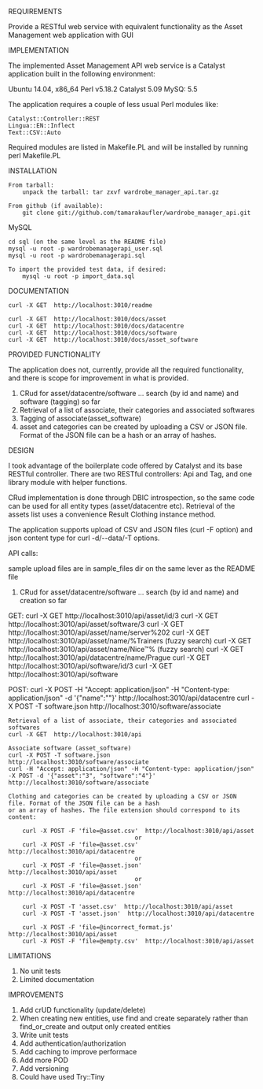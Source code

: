REQUIREMENTS

Provide a RESTful web service with equivalent functionality as the Asset Management web application with GUI

IMPLEMENTATION

The implemented Asset Management API web service is a Catalyst application built in the following environment:

Ubuntu 14.04, x86_64
Perl v5.18.2
Catalyst 5.09
MySQ: 5.5

The application requires a couple of less usual Perl modules like:

    Catalyst::Controller::REST
    Lingua::EN::Inflect
    Text::CSV::Auto

Required modules are listed in Makefile.PL and will be installed by running 
    perl Makefile.PL

INSTALLATION

    From tarball:
        unpack the tarball: tar zxvf wardrobe_manager_api.tar.gz

    From github (if available):
        git clone git://github.com/tamarakaufler/wardrobe_manager_api.git

MySQL

    cd sql (on the same level as the README file)
    mysql -u root -p wardrobemanagerapi_user.sql
    mysql -u root -p wardrobemanagerapi.sql

    To import the provided test data, if desired:
        mysql -u root -p import_data.sql

DOCUMENTATION

    curl -X GET  http://localhost:3010/readme

    curl -X GET  http://localhost:3010/docs/asset
    curl -X GET  http://localhost:3010/docs/datacentre
    curl -X GET  http://localhost:3010/docs/software
    curl -X GET  http://localhost:3010/docs/asset_software

PROVIDED FUNCTIONALITY

The application does not, currently, provide all the required functionality, and there is scope for improvement in what is provided.

1) CRud for asset/datacentre/software ... search (by id and name) and software (tagging) so far
2) Retrieval of a list of associate, their categories and associated softwares
3) Tagging of associate(asset_software)
4) asset and categories can be created by uploading a CSV or JSON file. Format of the JSON file can be a hash or an array of hashes.

DESIGN

I took advantage of the boilerplate code offered by Catalyst and its base RESTful controller. There are two RESTful controllers: Api and Tag,
and one library module with helper functions.

CRud implementation is done through DBIC introspection, so the same code can be used for all entity types (asset/datacentre etc).
Retrieval of the assets list uses a convenience Result Clothing instance method. 

The application supports upload of CSV and JSON files (curl -F option) and json content type for curl -d/--data/-T options.  

API calls:

sample upload files are in sample_files dir on the same lever as the README file

1) CRud for asset/datacentre/software ... search (by id and name) and creation so far

GET:
    curl -X GET  http://localhost:3010/api/asset/id/3
    curl -X GET  http://localhost:3010/api/asset/software/3
    curl -X GET  http://localhost:3010/api/asset/name/server%202
    curl -X GET  http://localhost:3010/api/asset/name/%Trainers    (fuzzy search)
    curl -X GET  http://localhost:3010/api/asset/name/Nice™%       (fuzzy search)
    curl -X GET  http://localhost:3010/api/datacentre/name/Prague
    curl -X GET  http://localhost:3010/api/software/id/3
    curl -X GET  http://localhost:3010/api/software

POST:
    curl -X POST -H "Accept: application/json" -H "Content-type: application/json" -d '{"name":""}'  http://localhost:3010/api/datacentre
    curl -X POST -T software.json  http://localhost:3010/software/associate

    Retrieval of a list of associate, their categories and associated softwares
    curl -X GET  http://localhost:3010/api

    Associate software (asset_software)
    curl -X POST -T software.json  http://localhost:3010/software/associate
    curl -H "Accept: application/json" -H "Content-type: application/json" -X POST -d '{"asset":"3", "software":"4"}'  http://localhost:3010/software/associate

    Clothing and categories can be created by uploading a CSV or JSON file. Format of the JSON file can be a hash
    or an array of hashes. The file extension should correspond to its content:        

        curl -X POST -F 'file=@asset.csv'  http://localhost:3010/api/asset
                                        or
        curl -X POST -F 'file=@asset.csv'  http://localhost:3010/api/datacentre
                                        or
        curl -X POST -F 'file=@asset.json'  http://localhost:3010/api/asset
                                        or
        curl -X POST -F 'file=@asset.json'  http://localhost:3010/api/datacentre

        curl -X POST -T 'asset.csv'  http://localhost:3010/api/asset
        curl -X POST -T 'asset.json'  http://localhost:3010/api/datacentre

        curl -X POST -F 'file=@incorrect_format.js'  http://localhost:3010/api/asset
        curl -X POST -F 'file=@empty.csv'  http://localhost:3010/api/asset

LIMITATIONS

1) No unit tests
2) Limited documentation

IMPROVEMENTS 

1) Add crUD functionality (update/delete)
2) When creating new entities, use find and create separately rather than find_or_create and output only created entities
3) Write unit tests
4) Add authentication/authorization
5) Add caching to improve performace
6) Add more POD
7) Add versioning
8) Could have used Try::Tiny

